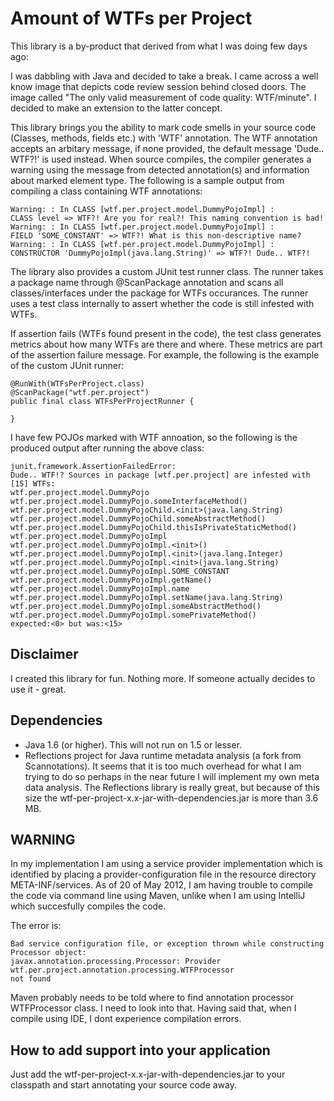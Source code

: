 Amount of WTFs per Project
==========================
This library is a by-product that derived from what I was doing few days ago:

I was dabbling with Java and decided to take a break. I came across a well know image that 
depicts code review session behind closed doors. The image called "The only valid measurement of code 
quality: WTF/minute". I decided to make an extension to the latter concept.

This library brings you the ability to mark code smells in your source code (Classes, methods, fields etc.) 
with 'WTF' annotation. The WTF annotation accepts an arbitary message, if none provided, the default
message 'Dude.. WTF?!' is used instead. When source compiles, the compiler generates a warning using the message from detected 
annotation(s) and information about marked element type. The following is a sample output from compiling a class 
containing WTF annotations:

	Warning: : In CLASS [wtf.per.project.model.DummyPojoImpl] :
	CLASS level => WTF?! Are you for real?! This naming convention is bad!
	Warning: : In CLASS [wtf.per.project.model.DummyPojoImpl] :
	FIELD 'SOME_CONSTANT' => WTF?! What is this non-descriptive name?
	Warning: : In CLASS [wtf.per.project.model.DummyPojoImpl] :
	CONSTRUCTOR 'DummyPojoImpl(java.lang.String)' => WTF?! Dude.. WTF?!

The library also provides a custom JUnit test runner class. The runner takes a package name through @ScanPackage
annotation and scans all classes/interfaces under the package for WTFs occurances. The runner uses a test class 
internally to assert whether the code is still infested with WTFs. 

If assertion fails (WTFs found present in the code), the test class generates metrics about how many WTFs are there 
and where. These metrics are part of the assertion failure message. For example, the following is the example of 
the custom JUnit runner:

	@RunWith(WTFsPerProject.class) 
	@ScanPackage("wtf.per.project")
	public final class WTFsPerProjectRunner {
	
	}

I have few POJOs marked with WTF annoation, so the following is the produced output after running the above class:

	junit.framework.AssertionFailedError:
	Dude.. WTF!? Sources in package [wtf.per.project] are infested with [15] WTFs:
	wtf.per.project.model.DummyPojo
	wtf.per.project.model.DummyPojo.someInterfaceMethod()
	wtf.per.project.model.DummyPojoChild.<init>(java.lang.String)
	wtf.per.project.model.DummyPojoChild.someAbstractMethod()
	wtf.per.project.model.DummyPojoChild.thisIsPrivateStaticMethod()
	wtf.per.project.model.DummyPojoImpl
	wtf.per.project.model.DummyPojoImpl.<init>()
	wtf.per.project.model.DummyPojoImpl.<init>(java.lang.Integer)
	wtf.per.project.model.DummyPojoImpl.<init>(java.lang.String) 
	wtf.per.project.model.DummyPojoImpl.SOME_CONSTANT
	wtf.per.project.model.DummyPojoImpl.getName()
	wtf.per.project.model.DummyPojoImpl.name
	wtf.per.project.model.DummyPojoImpl.setName(java.lang.String)
	wtf.per.project.model.DummyPojoImpl.someAbstractMethod()
	wtf.per.project.model.DummyPojoImpl.somePrivateMethod() 
	expected:<0> but was:<15>

Disclaimer
----------
I created this library for fun. Nothing more. If someone actually decides to use it - great.

Dependencies
------------
* Java 1.6 (or higher). This will not run on 1.5 or lesser.
* Reflections project for Java runtime metadata analysis (a fork from Scannotations). It seems that it is too much 
overhead for what I am trying to do so perhaps in the near future I will implement my own meta data analysis. The
Reflections library is really great, but because of this size the wtf-per-project-x.x-jar-with-dependencies.jar is more 
than 3.6 MB. 

WARNING
-------
In my implementation I am using a service provider implementation which is identified by placing a 
provider-configuration file in the resource directory META-INF/services. As of 20 of May 2012, I am having trouble to
compile the code via command line using Maven, unlike when I am using IntelliJ which succesfully compiles the code.

The error is:

	Bad service configuration file, or exception thrown while constructing Processor object: 
	javax.annotation.processing.Processor: Provider wtf.per.project.annotation.processing.WTFProcessor 
	not found

Maven probably needs to be told where to find annotation processor WTFProcessor class. I need to look into that. Having 
said that, when I compile using IDE, I dont experience compilation errors.

How to add support into your application
----------------------------------------
Just add the wtf-per-project-x.x-jar-with-dependencies.jar to your classpath and start annotating your source code away.

